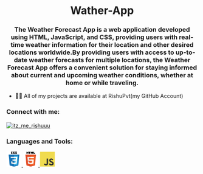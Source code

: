 <h1 align="center">Wather-App</h1>
<h3 align="center">
The Weather Forecast App is a web application developed using HTML, JavaScript, and CSS, providing users with real-time weather information for their location and other desired locations worldwide.By providing users with access to up-to-date weather forecasts for multiple locations, the Weather Forecast App offers a convenient solution for staying informed about current and upcoming weather conditions, whether at home or while traveling. </h3>

- 👨‍💻 All of my projects are available at RishuPvt(my GitHub Account)

<h3 align="left">Connect with me:</h3>
<p align="left">
<a href="https://instagram.com/itz_me_rishuuu" target="blank"><img align="center" src="https://raw.githubusercontent.com/rahuldkjain/github-profile-readme-generator/master/src/images/icons/Social/instagram.svg" alt="itz_me_rishuuu" height="30" width="40" /></a>
</p>

<h3 align="left">Languages and Tools:</h3>
<p align="left"> <a href="https://www.w3schools.com/css/" target="_blank" rel="noreferrer"> <img src="https://raw.githubusercontent.com/devicons/devicon/master/icons/css3/css3-original-wordmark.svg" alt="css3" width="40" height="40"/> </a> <a href="https://www.w3.org/html/" target="_blank" rel="noreferrer"> <img src="https://raw.githubusercontent.com/devicons/devicon/master/icons/html5/html5-original-wordmark.svg" alt="html5" width="40" height="40"/> </a> <a href="https://developer.mozilla.org/en-US/docs/Web/JavaScript" target="_blank" rel="noreferrer"> <img src="https://raw.githubusercontent.com/devicons/devicon/master/icons/javascript/javascript-original.svg" alt="javascript" width="40" height="40"/> </a>  
